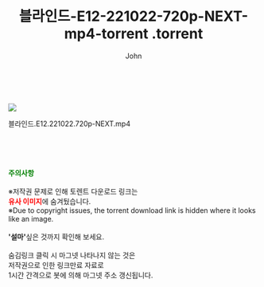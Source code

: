 ﻿---
layout: post
title:  "                   블라인드-E12-221022-720p-NEXT-mp4-torrent                .torrent"
author: John
categories: [ 드라마 ]
tags: [  ]
image: https://torrentrj59.com/uploadfile/full/4867ad19914be7966c98b443302f6cadfa30565a.jpg 
description: "                   블라인드-E12-221022-720p-NEXT-mp4-torrent                 torrent 정보 공유"
toc: true
toc_sticky: true
---

<br>
<p><img src="https://torrentrj59.com/uploadfile/full/4867ad19914be7966c98b443302f6cadfa30565a.jpg"/></p>
 블라인드.E12.221022.720p-NEXT.mp4    
    
<br><br><br>
<p data-ke-size="size16"><b><span style="color: green;">주의사항</span></b><br /><br />※저작권 문제로 인해 토렌트 다운로드 링크는<br /><b><span style="color: red;">유사 이미지</span></b>에 숨겨뒀습니다.<br />※Due to copyright issues, the torrent download link is hidden where it looks like an image.<br /><br /><b>'설마'</b>싶은 것까지 확인해 보세요.<br /><br />숨김링크 클릭 시 마그넷 나타나지 않는 것은<br />저작권으로 인한 링크만료 자료로<br />1시간 간격으로 봇에 의해 마그넷 주소 갱신됩니다.</p>
